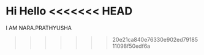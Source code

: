 Hi
Hello
<<<<<<< HEAD
=======
I AM NARA.PRATHYUSHA
>>>>>>> 20e21ca840e76330e902ed7918511098f50edf6a
